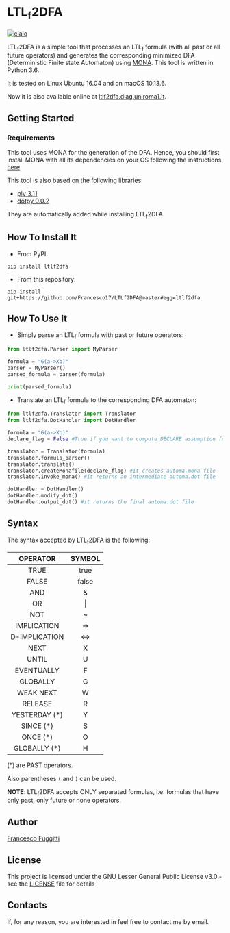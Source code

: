 # LTL<sub>f</sub>2DFA
[![ciaio](https://img.shields.io/badge/python-3.6-blue.svg)]()

LTL<sub>f</sub>2DFA is a simple tool that processes an LTL<sub>f</sub> formula (with all past or all future operators) and generates the corresponding minimized DFA (Deterministic Finite state Automaton) using [MONA](http://www.brics.dk/mona/).
This tool is written in Python 3.6.

It is tested on Linux Ubuntu 16.04 and on macOS 10.13.6.

Now it is also available online at [ltlf2dfa.diag.uniroma1.it](http://ltlf2dfa.diag.uniroma1.it).

## Getting Started

### Requirements

This tool uses MONA for the generation of the DFA. Hence, you should first install MONA with all its dependencies on your OS following the instructions [here](http://www.brics.dk/mona/download.html).

This tool is also based on the following libraries:

- [ply 3.11](https://pypi.org/project/ply/)
- [dotpy 0.0.2](https://pypi.org/project/dotpy/)

They are automatically added while installing LTL<sub>f</sub>2DFA.

## How To Install It

- From PyPI:
```
pip install ltlf2dfa
```
- From this repository:
```
pip install git+https://github.com/Francesco17/LTLf2DFA@master#egg=ltlf2dfa
```

## How To Use It

- Simply parse an LTL<sub>f</sub> formula with past or future operators:
```python
from ltlf2dfa.Parser import MyParser

formula = "G(a->Xb)"
parser = MyParser()
parsed_formula = parser(formula)

print(parsed_formula)
```
- Translate an LTL<sub>f</sub> formula to the corresponding DFA automaton:
```python
from ltlf2dfa.Translator import Translator
from ltlf2dfa.DotHandler import DotHandler

formula = "G(a->Xb)"
declare_flag = False #True if you want to compute DECLARE assumption for the formula

translator = Translator(formula)
translator.formula_parser()
translator.translate()
translator.createMonafile(declare_flag) #it creates automa.mona file
translator.invoke_mona() #it returns an intermediate automa.dot file

dotHandler = DotHandler()
dotHandler.modify_dot()
dotHandler.output_dot() #it returns the final automa.dot file
```
## Syntax

The syntax accepted by LTL<sub>f</sub>2DFA is the following:

|    OPERATOR   | SYMBOL |
|:-------------:|:------:|
|      TRUE     |  true  |
|     FALSE     |  false |
|      AND      |    &   |
|       OR      |    \|  |
|      NOT      |    ~   |
|  IMPLICATION  |   ->   |
| D-IMPLICATION |   <->  |
|      NEXT     |    X   |
|     UNTIL     |    U   |
|   EVENTUALLY  |    F   |
|    GLOBALLY   |    G   |
|   WEAK NEXT   |    W   |
|    RELEASE    |    R   |
| YESTERDAY (*) |    Y   |
|    SINCE (*)  |    S   |
|    ONCE (*)   |    O   |
|  GLOBALLY (*) |    H   |

(*) are PAST operators.

Also parentheses `(` and `)` can be used.

**NOTE**: LTL<sub>f</sub>2DFA accepts ONLY separated formulas, i.e. formulas that have only past, only future or none operators.

## Author

[Francesco Fuggitti](https://www.linkedin.com/in/francesco-fuggitti-b78336131/)

## License

This project is licensed under the GNU Lesser General Public License v3.0 - see the [LICENSE](https://github.com/whitemech/LTLf2DFA/blob/master/LICENSE) file for details

## Contacts

If, for any reason, you are interested in feel free to contact me by email.
